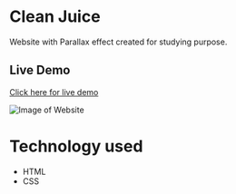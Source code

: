 # Clean Juice

Website with Parallax effect created for studying purpose.

## Live Demo

[Click here for live demo](https://walissoncom.github.io/clean-juice/)

![Image of Website](https://repository-images.githubusercontent.com/286221903/51ce7b00-0fd1-11eb-9b47-479c42a635a7)

# Technology used

- HTML
- CSS

